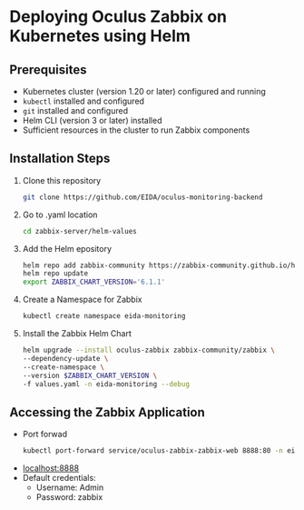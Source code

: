 #  Deploying Oculus Zabbix on Kubernetes using Helm
## Prerequisites
- Kubernetes cluster (version 1.20 or later) configured and running
- ```kubectl``` installed and configured
- ```git``` installed and configured
- Helm CLI (version 3 or later) installed
- Sufficient resources in the cluster to run Zabbix components

## Installation Steps
1. Clone this repository
    ```sh
    git clone https://github.com/EIDA/oculus-monitoring-backend
    ```
2. Go to .yaml location
    ```sh
    cd zabbix-server/helm-values
    ```
3. Add the Helm epository
    ```sh
    helm repo add zabbix-community https://zabbix-community.github.io/helm-zabbix
    helm repo update
    export ZABBIX_CHART_VERSION='6.1.1'
    ```
4. Create a Namespace for Zabbix
    ```sh
    kubectl create namespace eida-monitoring
    ```
5. Install the Zabbix Helm Chart
    ```sh
    helm upgrade --install oculus-zabbix zabbix-community/zabbix \
    --dependency-update \
    --create-namespace \
    --version $ZABBIX_CHART_VERSION \
    -f values.yaml -n eida-monitoring --debug
    ```
## Accessing the Zabbix Application
- Port forwad
    ```sh
    kubectl port-forward service/oculus-zabbix-zabbix-web 8888:80 -n eida-monitoring
    ```
- [localhost:8888](http://localhost:8888)
- Default credentials:
    - Username: Admin
    - Password: zabbix
